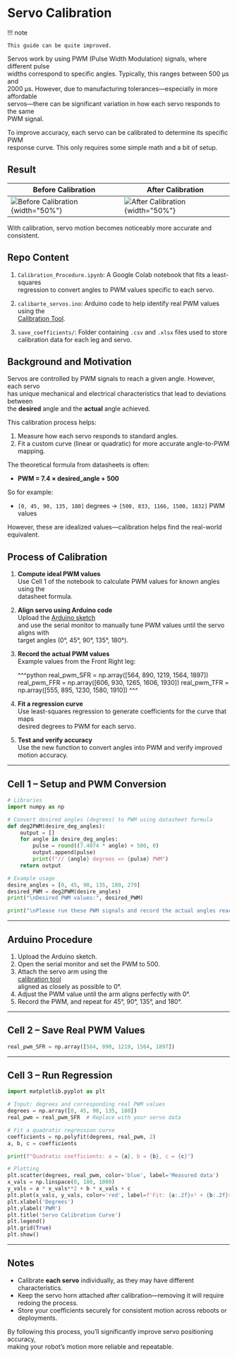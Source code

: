 # Servo Calibration

!!! note

    This guide can be quite improved.

Servos work by using PWM (Pulse Width Modulation) signals, where different pulse  
widths correspond to specific angles. Typically, this ranges between 500 µs and  
2000 µs. However, due to manufacturing tolerances—especially in more affordable  
servos—there can be significant variation in how each servo responds to the same  
PWM signal.

To improve accuracy, each servo can be calibrated to determine its specific PWM  
response curve. This only requires some simple math and a bit of setup.

## Result

| Before Calibration                                                        | After Calibration                                                       |
| ------------------------------------------------------------------------- | ----------------------------------------------------------------------- |
| ![Before Calibration](../assets/gifs/before_calibration.gif){width="50%"} | ![After Calibration](../assets/gifs/after_calibration.gif){width="50%"} |

With calibration, servo motion becomes noticeably more accurate and consistent.

## Repo Content

1. `Calibration_Procedure.ipynb`: A Google Colab notebook that fits a least-squares  
   regression to convert angles to PWM values specific to each servo.

2. `calibarte_servos.ino`: Arduino code to help identify real PWM values using the  
   [Calibration Tool](https://github.com/botzo-team/STL_files/tree/main/servo_calibration_tools).

3. `save_coefficients/`: Folder containing `.csv` and `.xlsx` files used to store  
   calibration data for each leg and servo.

## Background and Motivation

Servos are controlled by PWM signals to reach a given angle. However, each servo  
has unique mechanical and electrical characteristics that lead to deviations between  
the **desired** angle and the **actual** angle achieved.

This calibration process helps:

1. Measure how each servo responds to standard angles.
2. Fit a custom curve (linear or quadratic) for more accurate angle-to-PWM mapping.

The theoretical formula from datasheets is often:

- **PWM = 7.4 × desired_angle + 500**

So for example:

- `[0, 45, 90, 135, 180]` degrees → `[500, 833, 1166, 1500, 1832]` PWM values

However, these are idealized values—calibration helps find the real-world equivalent.

## Process of Calibration

1. **Compute ideal PWM values**  
   Use Cell 1 of the notebook to calculate PWM values for known angles using the  
   datasheet formula.

2. **Align servo using Arduino code**  
   Upload the [Arduino sketch](https://github.com/botzo-team/calibrate_servos/blob/main/calibarte_servos.ino)  
   and use the serial monitor to manually tune PWM values until the servo aligns with  
   target angles (0°, 45°, 90°, 135°, 180°).

3. **Record the actual PWM values**  
   Example values from the Front Right leg:

   ^^^python
   real_pwm_SFR = np.array([564, 890, 1219, 1564, 1897])
   real_pwm_FFR = np.array([606, 930, 1265, 1606, 1930])
   real_pwm_TFR = np.array([555, 895, 1230, 1580, 1910])
   ^^^

4. **Fit a regression curve**  
   Use least-squares regression to generate coefficients for the curve that maps  
   desired degrees to PWM for each servo.

5. **Test and verify accuracy**  
   Use the new function to convert angles into PWM and verify improved motion accuracy.

---

## Cell 1 – Setup and PWM Conversion

```python
# Libraries
import numpy as np

# Convert desired angles (degrees) to PWM using datasheet formula
def deg2PWM(desire_deg_angles):
    output = []
    for angle in desire_deg_angles:
        pulse = round((7.4074 * angle) + 500, 0)
        output.append(pulse)
        print(f"// {angle} degrees => {pulse} PWM")
    return output

# Example usage
desire_angles = [0, 45, 90, 135, 180, 270]
desired_PWM = deg2PWM(desire_angles)
print("\nDesired PWM values:", desired_PWM)

print("\nPlease run these PWM signals and record the actual angles reached.")
```

---

## Arduino Procedure

1. Upload the Arduino sketch.
2. Open the serial monitor and set the PWM to 500.
3. Attach the servo arm using the  
   [calibration tool](https://github.com/botzo-team/STL_files/blob/main/servo_calibration_tools/arm_for_calibration_tool.stl)  
   aligned as closely as possible to 0°.
4. Adjust the PWM value until the arm aligns perfectly with 0°.
5. Record the PWM, and repeat for 45°, 90°, 135°, and 180°.

---

## Cell 2 – Save Real PWM Values

```python
real_pwm_SFR = np.array([564, 890, 1219, 1564, 1897])
```

---

## Cell 3 – Run Regression

```python
import matplotlib.pyplot as plt

# Input: degrees and corresponding real PWM values
degrees = np.array([0, 45, 90, 135, 180])
real_pwm = real_pwm_SFR  # Replace with your servo data

# Fit a quadratic regression curve
coefficients = np.polyfit(degrees, real_pwm, 2)
a, b, c = coefficients

print(f"Quadratic coefficients: a = {a}, b = {b}, c = {c}")

# Plotting
plt.scatter(degrees, real_pwm, color='blue', label='Measured data')
x_vals = np.linspace(0, 180, 1000)
y_vals = a * x_vals**2 + b * x_vals + c
plt.plot(x_vals, y_vals, color='red', label=f'Fit: {a:.2f}x² + {b:.2f}x + {c:.2f}')
plt.xlabel('Degrees')
plt.ylabel('PWM')
plt.title('Servo Calibration Curve')
plt.legend()
plt.grid(True)
plt.show()
```

---

## Notes

- Calibrate **each servo** individually, as they may have different characteristics.
- Keep the servo horn attached after calibration—removing it will require redoing the process.
- Store your coefficients securely for consistent motion across reboots or deployments.

By following this process, you’ll significantly improve servo positioning accuracy,  
making your robot’s motion more reliable and repeatable.
